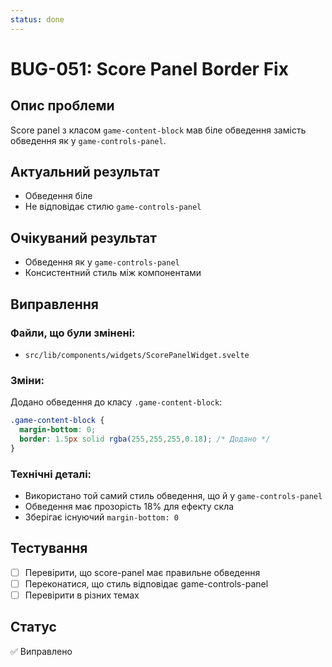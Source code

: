 ```yaml
---
status: done
---
```


# BUG-051: Score Panel Border Fix

## Опис проблеми
Score panel з класом `game-content-block` мав біле обведення замість обведення як у `game-controls-panel`.

## Актуальний результат
- Обведення біле
- Не відповідає стилю `game-controls-panel`

## Очікуваний результат
- Обведення як у `game-controls-panel`
- Консистентний стиль між компонентами

## Виправлення

### Файли, що були змінені:
- `src/lib/components/widgets/ScorePanelWidget.svelte`

### Зміни:
Додано обведення до класу `.game-content-block`:

```css
.game-content-block {
  margin-bottom: 0;
  border: 1.5px solid rgba(255,255,255,0.18); /* Додано */
}
```

### Технічні деталі:
- Використано той самий стиль обведення, що й у `game-controls-panel`
- Обведення має прозорість 18% для ефекту скла
- Зберігає існуючий `margin-bottom: 0`

## Тестування
- [ ] Перевірити, що score-panel має правильне обведення
- [ ] Переконатися, що стиль відповідає game-controls-panel
- [ ] Перевірити в різних темах

## Статус
✅ Виправлено 